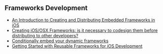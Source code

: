## Frameworks Development 
- [An Introduction to Creating and Distributing Embedded Frameworks in iOS](http://code.hootsuite.com/an-introduction-to-creating-and-distributing-embedded-frameworks-in-ios/)
- [Creating iOS/OSX Frameworks: is it necessary to codesign them before distributing to other developers?](https://stackoverflow.com/questions/30963294/creating-ios-osx-frameworks-is-it-necessary-to-codesign-them-before-distributin)
- [Conditionally embed your dynamic frameworks](http://ppinera.es/2017/09/13/xcodembed.html)
- [Getting Started with Reusable Frameworks for iOS Development](https://medium.com/flawless-app-stories/getting-started-with-reusable-frameworks-for-ios-development-f00d74827d11)
